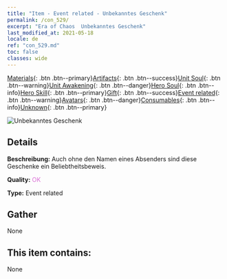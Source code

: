 ```yaml
---
title: "Item - Event related - Unbekanntes Geschenk"
permalink: /con_529/
excerpt: "Era of Chaos  Unbekanntes Geschenk"
last_modified_at: 2021-05-18
locale: de
ref: "con_529.md"
toc: false
classes: wide
---
```

 [Materials](/ItemsDE/){: .btn .btn--primary}[Artifacts](/ItemsDE/Artifacts/){: .btn .btn--success}[Unit Soul](/ItemsDE/UnitSoul/){: .btn .btn--warning}[Unit Awakening](/ItemsDE/UnitAwakening/){: .btn .btn--danger}[Hero Soul](/ItemsDE/HeroSoul/){: .btn .btn--info}[Hero Skill](/ItemsDE/HeroSkill/){: .btn .btn--primary}[Gift](/ItemsDE/Gift/){: .btn .btn--success}[Event related](/ItemsDE/Events/){: .btn .btn--warning}[Avatars](/ItemsDE/Avatars/){: .btn .btn--danger}[Consumables](/ItemsDE/Consumables/){: .btn .btn--info}[Unknown](/ItemsDE/Unknown/){: .btn .btn--primary}

 ![Unbekanntes Geschenk](/images/t/i_10015.png)

## Details
 **Beschreibung:** Auch ohne den Namen eines Absenders sind diese Geschenke ein Beliebtheitsbeweis.

 **Quality:** <span style="color: #DA70D6">OK</span>

 **Type:** Event related

## Gather

  None

## This item contains:

  None

